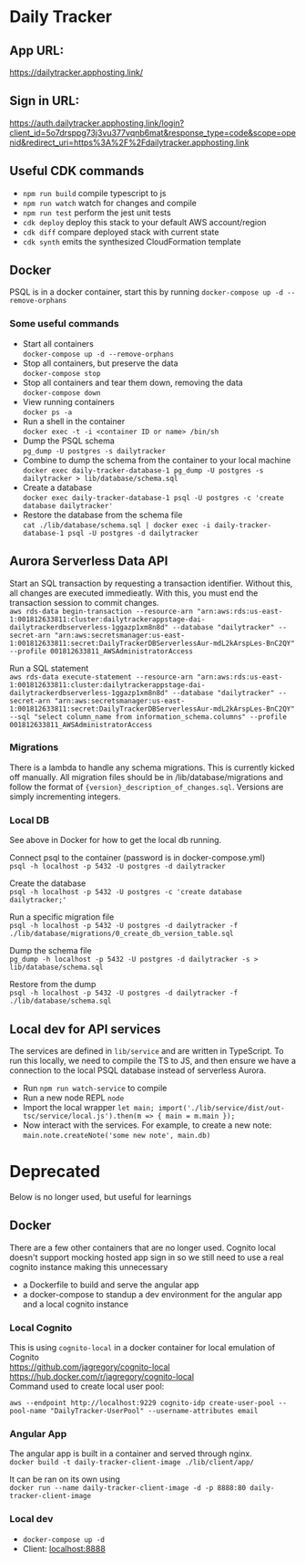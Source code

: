 # Daily Tracker

## App URL:
https://dailytracker.apphosting.link/

## Sign in URL:
https://auth.dailytracker.apphosting.link/login?client_id=5o7drsppg73j3vu377vqnb6mat&response_type=code&scope=openid&redirect_uri=https%3A%2F%2Fdailytracker.apphosting.link

## Useful CDK commands

* `npm run build`   compile typescript to js
* `npm run watch`   watch for changes and compile
* `npm run test`    perform the jest unit tests
* `cdk deploy`      deploy this stack to your default AWS account/region
* `cdk diff`        compare deployed stack with current state
* `cdk synth`       emits the synthesized CloudFormation template

## Docker
PSQL is in a docker container, start this by running `docker-compose up -d --remove-orphans`  

### Some useful commands
- Start all containers  
`docker-compose up -d --remove-orphans`
- Stop all containers, but preserve the data  
`docker-compose stop`  
- Stop all containers and tear them down, removing the data  
`docker-compose down`  
- View running containers  
`docker ps -a`  
- Run a shell in the container  
`docker exec -t -i <container ID or name> /bin/sh`  
- Dump the PSQL schema  
`pg_dump -U postgres -s dailytracker`  
- Combine to dump the schema from the container to your local machine  
`docker exec daily-tracker-database-1 pg_dump -U postgres -s dailytracker > lib/database/schema.sql` 
- Create a database  
`docker exec daily-tracker-database-1 psql -U postgres -c 'create database dailytracker'`   
- Restore the database from the schema file  
`cat ./lib/database/schema.sql | docker exec -i daily-tracker-database-1 psql -U postgres -d dailytracker`  

## Aurora Serverless Data API
Start an SQL transaction by requesting a transaction identifier. Without this, all changes are executed immedieatly. With this, you must end the transaction session to commit changes.  
`aws rds-data begin-transaction --resource-arn "arn:aws:rds:us-east-1:001812633811:cluster:dailytrackerappstage-dai-dailytrackerdbserverless-1ggazp1xm8n8d" --database "dailytracker" --secret-arn "arn:aws:secretsmanager:us-east-1:001812633811:secret:DailyTrackerDBServerlessAur-mdL2kArspLes-BnC2QY" --profile 001812633811_AWSAdministratorAccess`

Run a SQL statement  
`aws rds-data execute-statement --resource-arn "arn:aws:rds:us-east-1:001812633811:cluster:dailytrackerappstage-dai-dailytrackerdbserverless-1ggazp1xm8n8d" --database "dailytracker" --secret-arn "arn:aws:secretsmanager:us-east-1:001812633811:secret:DailyTrackerDBServerlessAur-mdL2kArspLes-BnC2QY" --sql "select column_name from information_schema.columns" --profile 001812633811_AWSAdministratorAccess`

### Migrations
There is a lambda to handle any schema migrations. This is currently kicked off manually. All migration files should be in /lib/database/migrations and follow the format of `{version}_description_of_changes.sql`. Versions are simply incrementing integers.  

### Local DB
See above in Docker for how to get the local db running.  

Connect psql to the container (password is in docker-compose.yml)  
`psql -h localhost -p 5432 -U postgres -d dailytracker`

Create the database  
`psql -h localhost -p 5432 -U postgres -c 'create database dailytracker;'`

Run a specific migration file  
`psql -h localhost -p 5432 -U postgres -d dailytracker -f ./lib/database/migrations/0_create_db_version_table.sql`

Dump the schema file  
`pg_dump -h localhost -p 5432 -U postgres -d dailytracker -s > lib/database/schema.sql`

Restore from the dump  
`psql -h localhost -p 5432 -U postgres -d dailytracker -f ./lib/database/schema.sql`

## Local dev for API services
The services are defined in `lib/service` and are written in TypeScript. To run this locally, we need to compile the TS to JS, and then ensure we have a connection to the local PSQL database instead of serverless Aurora.  
- Run `npm run watch-service` to compile
- Run a new node REPL `node`
- Import the local wrapper `let main; import('./lib/service/dist/out-tsc/service/local.js').then(m => { main = m.main });`
- Now interact with the services. For example, to create a new note: `main.note.createNote('some new note', main.db)`

# Deprecated
Below is no longer used, but useful for learnings  

## Docker
There are a few other containers that are no longer used. Cognito local doesn't support mocking hosted app sign in so we still need to use a real cognito instance making this unnecessary
* a Dockerfile to build and serve the angular app 
* a docker-compose to standup a dev environment for the angular app and a local cognito instance

### Local Cognito
This is using `cognito-local` in a docker container for local emulation of Cognito  
https://github.com/jagregory/cognito-local  
https://hub.docker.com/r/jagregory/cognito-local  
Command used to create local user pool:
```
aws --endpoint http://localhost:9229 cognito-idp create-user-pool --pool-name "DailyTracker-UserPool" --username-attributes email
```

### Angular App
The angular app is built in a container and served through nginx.  
`docker build -t daily-tracker-client-image ./lib/client/app/`  

It can be ran on its own using  
`docker run --name daily-tracker-client-image -d -p 8888:80 daily-tracker-client-image`  

### Local dev
* `docker-compose up -d`
* Client: [localhost:8888](http://localhost:8888)

